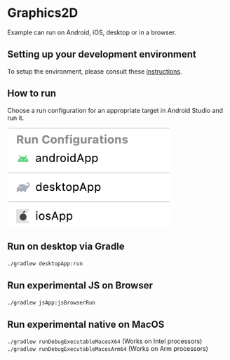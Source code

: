 # Graphics2D

Example can run on Android, iOS, desktop or in a browser.

## Setting up your development environment

To setup the environment, please consult these [instructions](https://github.com/JetBrains/compose-multiplatform-template#setting-up-your-development-environment).

## How to run 

Choose a run configuration for an appropriate target in Android Studio and run it.

![run-configurations.png](run-configurations.png)

## Run on desktop via Gradle

`./gradlew desktopApp:run`

## Run experimental JS on Browser
`./gradlew jsApp:jsBrowserRun`

## Run experimental native on MacOS
`./gradlew runDebugExecutableMacosX64` (Works on Intel processors)
`./gradlew runDebugExecutableMacosArm64` (Works on Arm processors)

